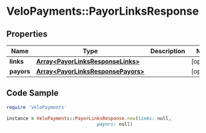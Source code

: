 # VeloPayments::PayorLinksResponse

## Properties

Name | Type | Description | Notes
------------ | ------------- | ------------- | -------------
**links** | [**Array&lt;PayorLinksResponseLinks&gt;**](PayorLinksResponseLinks.md) |  | [optional] 
**payors** | [**Array&lt;PayorLinksResponsePayors&gt;**](PayorLinksResponsePayors.md) |  | [optional] 

## Code Sample

```ruby
require 'VeloPayments'

instance = VeloPayments::PayorLinksResponse.new(links: null,
                                 payors: null)
```


